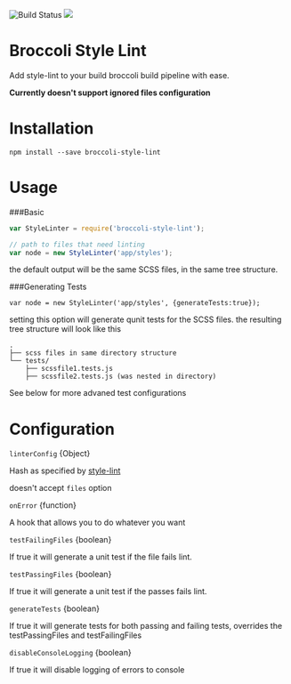 ![Build Status](https://travis-ci.org/billybonks/broccoli-style-lint.svg?branch=master)
![](https://david-dm.org/billybonks/broccoli-style-lint.svg)

Broccoli Style Lint
=====
Add style-lint to your build broccoli build pipeline with ease.

**Currently doesn't support ignored files configuration**

Installation
====
`npm install --save broccoli-style-lint`

Usage
=====

###Basic

```javascript
var StyleLinter = require('broccoli-style-lint');

// path to files that need linting
var node = new StyleLinter('app/styles');
```

the default output will be the same SCSS files, in the same tree structure.

###Generating Tests

`var node = new StyleLinter('app/styles', {generateTests:true});`

setting this option will generate qunit tests for the SCSS files.
the resulting tree structure will look like this

```
.
├── scss files in same directory structure
└── tests/
    ├── scssfile1.tests.js
    ├── scssfile2.tests.js (was nested in directory)
```

See below for more advaned test configurations

Configuration
=====

`linterConfig` {Object}

Hash as specified by [style-lint](https://github.com/stylelint/stylelint/blob/master/docs/user-guide/node-api.md)

doesn't accept `files` option

`onError` {function}

A hook that allows you to do whatever you want

`testFailingFiles` {boolean}

If true it will generate a unit test if the file fails lint.

`testPassingFiles` {boolean}

If true it  will generate a unit test if the passes fails lint.

`generateTests` {boolean}

If true it will generate tests for both passing and failing tests, overrides the testPassingFiles and testFailingFiles

`disableConsoleLogging` {boolean}

If true it will disable logging of errors to console
